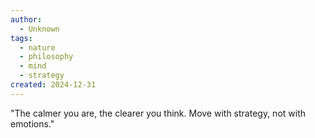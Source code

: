 ```yaml
---
author:
  - Unknown
tags:
  - nature
  - philosophy
  - mind
  - strategy
created: 2024-12-31
---
```

"The calmer you are, the clearer
you think. Move with strategy,
not with emotions."




